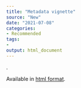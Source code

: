 ```yaml
---
title: "Metadata vignette"
source: "New"
date: "2021-07-08"
categories:
- Recommended
tags:
- 
output: html_document
---
```


.

<!--more-->

Available in [html format][rod1].

[rod1]: https://cran.r-project.org/web/packages/dataMeta/vignettes/dataMeta_Vignette.html
